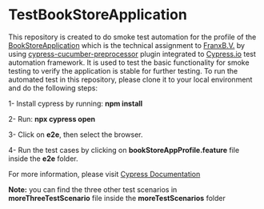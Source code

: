 # TestBookStoreApplication
This repository is created to do smoke test automation for the profile of the [BookStoreApplication](https://demoqa.com/profile) which is the technical assignment to [FranxB.V.](https://www.franx.com/nl-nl) by using [cypress-cucumber-preprocessor](https://github.com/badeball/cypress-cucumber-preprocessor) plugin  integrated to [Cypress.io](https://www.cypress.io/) test automation framework. It is used to test the basic functionality for smoke testing to verify the application is stable for further testing. To run the automated test in this repository, please clone it to your local environment and do the following steps:





  1- Install cypress by running: **npm install**



  2- Run: **npx cypress open**


 3- Click on **e2e**, then select the browser.


  4- Run the test cases by clicking on **bookStoreAppProfile.feature** file inside the **e2e** folder.

For more information, please visit [Cypress Documentation](https://docs.cypress.io/guides/getting-started/installing-cypress.html#Opening-Cypress)



**Note:** you can find the three other test scenarios in **moreThreeTestScenario** file inside the **moreTestScenarios** folder